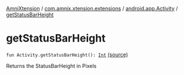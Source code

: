 [AmniXtension](../../index.md) / [com.amnix.xtension.extensions](../index.md) / [android.app.Activity](index.md) / [getStatusBarHeight](./get-status-bar-height.md)

# getStatusBarHeight

`fun Activity.getStatusBarHeight(): `[`Int`](https://kotlinlang.org/api/latest/jvm/stdlib/kotlin/-int/index.html) [(source)](https://github.com/AmniX/AmniXTension/tree/master/AmniXtension/src/main/java/com/amnix/xtension/extensions/ActivityExtensions.kt#L34)

Returns the StatusBarHeight in Pixels

